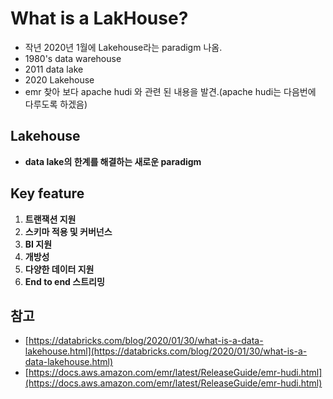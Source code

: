 # What is a LakHouse?

- 작년 2020년 1월에 Lakehouse라는 paradigm 나옴.
- 1980's data warehouse
- 2011 data lake
- 2020 Lakehouse
- emr 찾아 보다 apache hudi 와 관련 된 내용을 발견.(apache hudi는 다음번에 다루도록 하겠음)

## Lakehouse

- **data lake의 한계를 해결하는 새로운 paradigm**


## Key feature

1. **트랜잭션 지원**
2. **스키마 적용 및 커버넌스**
3. **BI 지원**
4. **개방성**
5. **다양한 데이터 지원**
6. **End to end 스트리밍**


## 참고

- [https://databricks.com/blog/2020/01/30/what-is-a-data-lakehouse.html](https://databricks.com/blog/2020/01/30/what-is-a-data-lakehouse.html)
- [https://docs.aws.amazon.com/emr/latest/ReleaseGuide/emr-hudi.html](https://docs.aws.amazon.com/emr/latest/ReleaseGuide/emr-hudi.html)